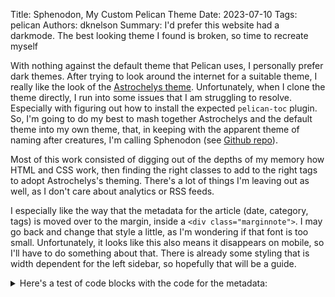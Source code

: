 Title: Sphenodon, My Custom Pelican Theme
Date: 2023-07-10
Tags: pelican
Authors: dknelson
Summary: I'd prefer this website had a darkmode. The best looking theme I found is broken, so time to recreate myself

With nothing against the default theme that Pelican uses, I personally prefer dark themes. After trying to look around the internet for a suitable theme, I really like the look of the [Astrochelys theme](https://out-of-cheese-error.netlify.app/astrochelys). Unfortunately, when I clone the theme directly, I run into some issues that I am struggling to resolve. Especially with figuring out how to install the expected `pelican-toc` plugin. So, I'm going to do my best to mash together Astrochelys and the default theme into my own theme, that, in keeping with the apparent theme of naming after creatures, I'm calling Sphenodon (see [Github repo](https://github.com/dknelson9876/sphenodon)).

Most of this work consisted of digging out of the depths of my memory how HTML and CSS work, then finding the right classes to add to the right tags to adopt Astrochelys's theming. There's a lot of things I'm leaving out as well, as I don't care about analytics or RSS feeds.

I especially like the way that the metadata for the article (date, category, tags) is moved over to the margin, inside a `<div class="marginnote">`. I may go back and change that style a little, as I'm wondering if that font is too small. Unfortunately, it looks like this also means it disappears on mobile, so I'll have to do something about that. There is already some styling that is width dependent for the left sidebar, so hopefully that will be a guide.


<details>
    <summary>Here's a test of code blocks with the code for the metadata:</summary>

```html

    <div class="marginnote">
        <hr>
        <div class="article-information">
            <div class="article-information-heading uppercase">Published</div>
            <time class="published" datetime="{{ article.date.isoformat() }}">
                {{ article.locale_date }}
            </time>
            {% if article.modified %}
            <time class="modified" datetime="{{ article.modified.isoformat() }}">
                {{ article.locale_modified }}
            </time>
            {% endif %}
            {% if article.category %}
            <div class="category">
                Category: <a href="{{ SITEURL }}/{{ article.category.url }}">{{ article.category }}</a>
            </div>
            {% endif %}
            {% if article.tags %}
            <div class="tags">
                Tags:
                {% for tag in article.tags %}
                <a href="{{ SITEURL }}/{{ tag.url }}">{{ tag }}</a>
                {% endfor %}
            </div>
            {% endif %}
        </div>
        <hr>
    </div>
```

Some of the most notable differences in the organization of the site is the removal of the individual 'period-archive', 'tag', and 'category' pages in favor of only having the 'archive', 'tags', and 'categories' pages, which have anchors within the page for the individual years/tags/categories. With my eventual intention to have (at least) a search function for this site, this is far from over.

</details>